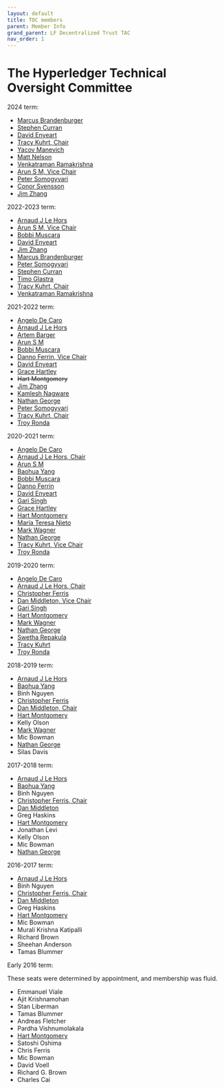 ```yaml
---
layout: default
title: TOC members
parent: Member Info
grand_parent: LF Decentralized Trust TAC
nav_order: 1
---
```

[//]: # (SPDX-License-Identifier: CC-BY-4.0)

# The Hyperledger Technical Oversight Committee

2024 term:

* [Marcus Brandenburger][mbrandenburger]
* [Stephen Curran][swcurran]
* [David Enyeart][denyeart]
* [Tracy Kuhrt, Chair][tkuhrt]
* [Yacov Manevich][yacovm]
* [Matt Nelson][non-fungible-nelson]
* [Venkatraman Ramakrishna][VRamakrishna]
* [Arun S M, Vice Chair][arsulegai]
* [Peter Somogyvari][petermetz]
* [Conor Svensson][conor10]
* [Jim Zhang][jimthematrix]

2022-2023 term:

* [Arnaud J Le Hors][lehors]
* [Arun S M, Vice Chair][arsulegai]
* [Bobbi Muscara][bobbi28]
* [David Enyeart][denyeart]
* [Jim Zhang][jimthematrix]
* [Marcus Brandenburger][mbrandenburger]
* [Peter Somogyvari][petermetz]
* [Stephen Curran][swcurran]
* [Timo Glastra][TimoGlastra]
* [Tracy Kuhrt, Chair][tkuhrt]
* [Venkatraman Ramakrishna][VRamakrishna]

2021-2022 term:

* [Angelo De Caro][adecaro]
* [Arnaud J Le Hors][lehors]
* [Artem Barger][C0rWin]
* [Arun S M][arsulegai]
* [Bobbi Muscara][bobbi28]
* [Danno Ferrin, Vice Chair][shemnon]
* [David Enyeart][denyeart]
* [Grace Hartley][gmhartley53]
* ~~Hart Montgomery~~
* [Jim Zhang][jimthematrix]
* [Kamlesh Nagware][knagware9]
* [Nathan George][nage]
* [Peter Somogyvari][petermetz]
* [Tracy Kuhrt, Chair][tkuhrt]
* [Troy Ronda][troyronda]

2020-2021 term:

* [Angelo De Caro][adecaro]
* [Arnaud J Le Hors, Chair][lehors]
* [Arun S M][arsulegai]
* [Baohua Yang][yeasy]
* [Bobbi Muscara][bobbi28]
* [Danno Ferrin][shemnon]
* [David Enyeart][denyeart]
* [Gari Singh](https://github.com/mastersingh24)
* [Grace Hartley][gmhartley53]
* [Hart Montgomery][hartm]
* [María Teresa Nieto](https://github.com/mtnieto)
* [Mark Wagner](https://github.com/n1zyz)
* [Nathan George][nage]
* [Tracy Kuhrt, Vice Chair][tkuhrt]
* [Troy Ronda][troyronda]

2019-2020 term:

* [Angelo De Caro][adecaro]
* [Arnaud J Le Hors, Chair][lehors]
* [Christopher Ferris](https://github.com/christo4ferris)
* [Dan Middleton, Vice Chair](https://github.com/dcmiddle)
* [Gari Singh](https://github.com/mastersingh24)
* [Hart Montgomery][hartm]
* [Mark Wagner](https://github.com/n1zyz)
* [Nathan George][nage]
* [Swetha Repakula](https://github.com/swetharepakula)
* [Tracy Kuhrt][tkuhrt]
* [Troy Ronda][troyronda]

2018-2019 term:

* [Arnaud J Le Hors][lehors]
* [Baohua Yang][yeasy]
* Binh Nguyen
* [Christopher Ferris](https://github.com/christo4ferris)
* [Dan Middleton, Chair](https://github.com/dcmiddle)
* [Hart Montgomery][hartm]
* Kelly Olson
* [Mark Wagner](https://github.com/n1zyz)
* Mic Bowman
* [Nathan George][nage]
* Silas Davis

2017-2018 term:

* [Arnaud J Le Hors][lehors]
* [Baohua Yang][yeasy]
* Binh Nguyen
* [Christopher Ferris, Chair](https://github.com/christo4ferris)
* [Dan Middleton](https://github.com/dcmiddle)
* Greg Haskins
* [Hart Montgomery][hartm]
* Jonathan Levi
* Kelly Olson
* Mic Bowman
* [Nathan George][nage]

2016-2017 term:

* [Arnaud J Le Hors][lehors]
* Binh Nguyen
* [Christopher Ferris, Chair](https://github.com/christo4ferris)
* [Dan Middleton](https://github.com/dcmiddle)
* Greg Haskins
* [Hart Montgomery][hartm]
* Mic Bowman
* Murali Krishna Katipalli
* Richard Brown
* Sheehan Anderson
* Tamas Blummer

Early 2016 term:

These seats were determined by appointment, and membership was fluid.

* Emmanuel Viale
* Ajit Krishnamohan
* Stan Liberman
* Tamas Blummer
* Andreas Fletcher
* Pardha Vishnumolakala
* [Hart Montgomery][hartm]
* Satoshi Oshima
* Chris Ferris
* Mic Bowman
* David Voell
* Richard G. Brown
* Charles Cai

[C0rWin]: https://github.com/C0rWin
[TimoGlastra]: https://github.com/TimoGlastra
[VRamakrishna]: https://github.com/VRamakrishna
[adecaro]: https://github.com/adecaro
[arsulegai]: https://github.com/arsulegai
[bobbi28]: https://github.com/bobbi28
[conor10]: https://github.com/conor10
[denyeart]: https://github.com/denyeart
[gmhartley53]: https://github.com/gmhartley53
[hartm]: https://github.com/hartm
[jimthematrix]: https://github.com/jimthematrix
[knagware9]: https://github.com/knagware9
[lehors]: https://github.com/lehors
[mbrandenburger]: https://github.com/mbrandenburger
[nage]: https://github.com/nage
[non-fungible-nelson]: https://github.com/non-fungible-nelson
[petermetz]: https://github.com/petermetz
[shemnon]: https://github.com/shemnon
[swcurran]: https://github.com/swcurran
[tkuhrt]: https://github.com/tkuhrt
[troyronda]: https://github.com/troyronda
[yacovm]: https://github.com/yacovm
[yeasy]: https://github.com/yeasy

